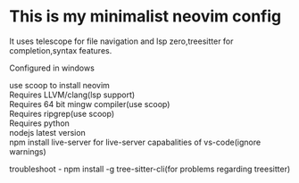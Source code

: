 # This is my minimalist neovim config

It uses telescope for file navigation and lsp zero,treesitter for completion,syntax features.

Configured in windows

use scoop to install neovim <br>
Requires LLVM/clang(lsp support) <br>
Requires 64 bit mingw compiler(use scoop) <br>
Requires ripgrep(use scoop)<br>
Requires python<br>
nodejs latest version<br>
npm install live-server for live-server capabalities of vs-code(ignore warnings)<br>



troubleshoot - npm install -g tree-sitter-cli(for problems regarding treesitter)
